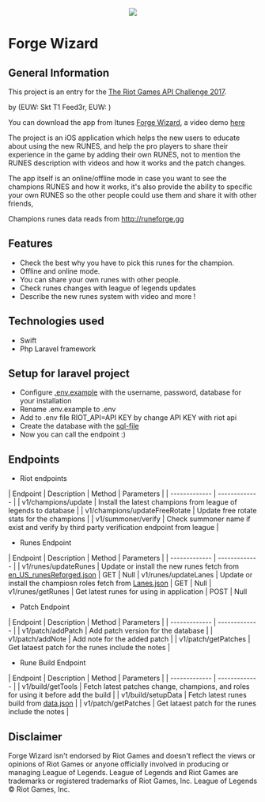 <p align="center"><img src="https://image.prntscr.com/image/95kB4FcaRbaGbILlaxlxqA.png"></p>

# Forge Wizard
## General Information

This project is an entry for the [The Riot Games API Challenge 2017](https://discussion.developer.riotgames.com/articles/4395/the-riot-games-api-challenge-2017.html).

by (EUW: Skt T1 Feed3r, EUW: )

You can download the app from Itunes [Forge Wizard](https://itunes.apple.com), a video demo [here](https://youtu.be/m943wpkSOiI)


The project is an iOS application which helps the new users to educate about using the new RUNES, and help the pro players to share their experience in the game by adding their own RUNES, not to mention the RUNES description with videos and how it works and the patch changes.

The app itself is an online/offline mode in case you want to see the champions RUNES and how it works, it's also provide the ability to specific your own RUNES so the other people could use them and share it with other friends,

Champions runes data reads from http://runeforge.gg

## Features

* Check the best why you have to pick this runes for the champion.
* Offline and online mode.
* You can share your own runes with other people.
* Check runes changes with league of legends updates
* Describe the new runes system with video and more !

## Technologies used

- Swift 
- Php Laravel framework

## Setup for laravel project

- Configure [.env.example](Web/.env.example) with the username, password, database for your installation
- Rename .env.example to .env
- Add to .env file RIOT_API=API KEY by change API KEY with riot api
- Create the database with the [sql-file](forgewizard.sql)
- Now you can call the endpoint :)


## Endpoints

- Riot endpoints

| Endpoint  | Description | Method | Parameters |
| ------------- | ------------- |
| v1/champions/update  | Install the latest champions from league of legends to database  |
| v1/champions/updateFreeRotate  | Update free rotate stats for the champions  |
| v1/summoner/verify | Check summoner name if exist and verify by third party verification endpoint from league |

- Runes Endpoint

| Endpoint  | Description | Method | Parameters |
| ------------- | ------------- |
| v1/runes/updateRunes  | Update or install the new runes fetch from [en_US_runesReforged.json](Web/public/en_US_runesReforged.json) | GET | Null
| v1/runes/updateLanes  | Update or install the champiosn roles fetch from [Lanes.json](Web/public/Lanes.json)  | GET | Null
| v1/runes/getRunes | Get latest runes for using in application | POST | Null


- Patch Endpoint

| Endpoint  | Description | Method | Parameters |
| ------------- | ------------- |
| v1/patch/addPatch  | Add patch version for the database  |
| v1/patch/addNote  | Add note for the added patch |
| v1/patch/getPatches | Get lataest patch for the runes include the notes |



- Rune Build Endpoint

| Endpoint  | Description | Method | Parameters |
| ------------- | ------------- |
| v1/build/getTools  | Fetch latest patches change, champions, and roles for using it before add the build |
| v1/build/setupData  | Fetch latest runes build from [data.json](Web/public/data.json) |
| v1/patch/getPatches | Get lataest patch for the runes include the notes |





## Disclaimer 

Forge Wizard isn't endorsed by Riot Games and doesn't reflect the views or opinions of Riot Games or anyone officially involved in producing or managing League of Legends. League of Legends and Riot Games are trademarks or registered trademarks of Riot Games, Inc. League of Legends © Riot Games, Inc.



